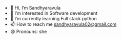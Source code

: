 - 👋 Hi, I’m Sandhyaravula
- 👀 I’m interested in Software development 
- 🌱 I’m currently learning Full stack python 
- 📫 How to reach me sandhyaravula02@gmail.com
- 😄 Pronouns: she

<!---
Sandhyaravula02/Sandhyaravula02 is a ✨ special ✨ repository because its `README.md` (this file) appears on your GitHub profile.
You can click the Preview link to take a look at your changes.
--->
